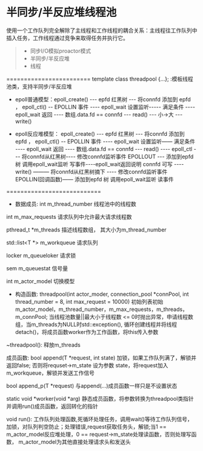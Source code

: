 半同步/半反应堆线程池
===============
使用一个工作队列完全解除了主线程和工作线程的耦合关系：主线程往工作队列中插入任务，工作线程通过竞争来取得任务并执行它。
> * 同步I/O模拟proactor模式
> * 半同步/半反应堆
> * 线程

========================
template <class T>
class threadpool {...}; :模板线程池类，支持半同步/半反应堆

* epoll普通模型：epoll_create() --- epfd 红黑树 --- 将connfd 添加到 epfd ， epoll_ctl() --  EPOLLIN 事件 ---- epoll_wait 设置监听----- 满足条件 ---- epoll_wait 返回 ---- 数组.data.fd == connfd --- read() --- 小->大 --- write()

* epoll反应堆模型： epoll_create() --- epfd 红黑树 --- 将connfd 添加到 epfd ， epoll_ctl() --  EPOLLIN 事件 ---- epoll_wait 设置监听—— 满足条件 ---- epoll_wait 返回 ---- 数组.data.fd == connfd --- read() ---- epoll_ctl --- 将connfd从红黑树---- 修改connfd监听事件 EPOLLOUT --- 添加到epfd 树 调用epoll_wait监听 写事件----epoll_wait返回说明 connfd 可写 ---- write() ———  将connfd从红黑树摘下 ---- 修改connfd监听事件 EPOLLIN(回调函数)—— 添加到epfd 树 调用epoll_wait监听 读事件 

===========================
* 数据成员:
int m_thread_number  线程池中的线程数

int m_max_requests 请求队列中允许最大请求线程数

pthread_t *m_threads 描述线程数组， 其大小为m_thread_number

std::list<T *> m_workqueue 请求队列

locker m_queueloker  请求锁

sem m_queuestat 信号量

int m_actor_model 切换模型


* 构造函数:
 threadpool(int actor_moder, connection_pool *connPool, int thread_number = 8, int max_request = 10000)
初始列表初始m_actor_model，m_thread_number，m_max_requests，m_threads，m_connPool; 当线程池数量||最大小于线程数 <= 0时抛出异常，申请线程数组，当m_threads为NULL时std::exception(), 循环创建线程并将线程detach()，将成员函数worker作为工作函数，将this传入参数

~threadpool():
释放m_threads

成员函数:
bool append(T *request, int state)
加锁，如果工作队列满了，解锁并返回false; 否则将requset->m_state 设为参数 state，将request加入m_workqueue，解锁并发送工作信号

bool append_p(T *request)
与append(...)成员函数一样只是不设置状态

static void *worker(void *arg)
静态成员函数，将参数转换为threadpool类指针并调用run()成员函数，返回转化的指针

void run():
工作队列处理函数,死循环处理任务，调用wait()等待工作队列信号，加锁，对队列判空防止；处理错误,request获取任务头，解锁;当1 == m_actor_model反应堆处理，0 == request->m_state处理读函数，否则处理写函数， m_actor_model为其他直接处理请求头和发送头













